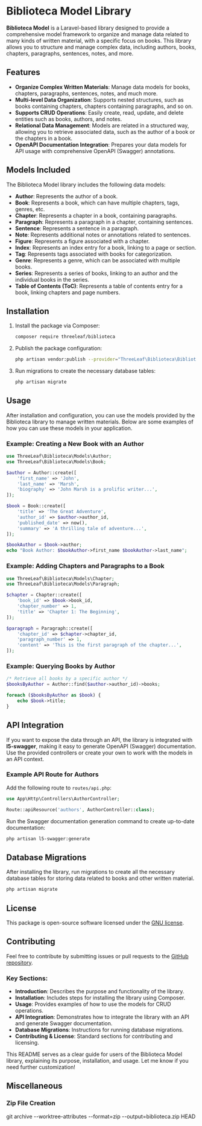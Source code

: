 # Biblioteca Model Library

**Biblioteca Model** is a Laravel-based library designed to provide a comprehensive model framework to organize and manage data related to many kinds of written material, with a specific focus on books. This library allows you to structure and manage
complex data, including authors, books, chapters, paragraphs, sentences, notes, and more.

## Features

- **Organize Complex Written Materials**: Manage data models for books, chapters, paragraphs, sentences, notes, and much more.
- **Multi-level Data Organization**: Supports nested structures, such as books containing chapters, chapters containing paragraphs, and so on.
- **Supports CRUD Operations**: Easily create, read, update, and delete entities such as books, authors, and notes.
- **Relational Data Management**: Models are related in a structured way, allowing you to retrieve associated data, such as the author of a book or the chapters in a book.
- **OpenAPI Documentation Integration**: Prepares your data models for API usage with comprehensive OpenAPI (Swagger) annotations.

## Models Included

The Biblioteca Model library includes the following data models:

- **Author**: Represents the author of a book.
- **Book**: Represents a book, which can have multiple chapters, tags, genres, etc.
- **Chapter**: Represents a chapter in a book, containing paragraphs.
- **Paragraph**: Represents a paragraph in a chapter, containing sentences.
- **Sentence**: Represents a sentence in a paragraph.
- **Note**: Represents additional notes or annotations related to sentences.
- **Figure**: Represents a figure associated with a chapter.
- **Index**: Represents an index entry for a book, linking to a page or section.
- **Tag**: Represents tags associated with books for categorization.
- **Genre**: Represents a genre, which can be associated with multiple books.
- **Series**: Represents a series of books, linking to an author and the individual books in the series.
- **Table of Contents (ToC)**: Represents a table of contents entry for a book, linking chapters and page numbers.

## Installation

1. Install the package via Composer:

   ```bash
   composer require threeleaf/biblioteca
   ```

2. Publish the package configuration:

   ```bash
   php artisan vendor:publish --provider="ThreeLeaf\Biblioteca\BibliotecaServiceProvider"
   ```

3. Run migrations to create the necessary database tables:

   ```bash
   php artisan migrate
   ```

## Usage

After installation and configuration, you can use the models provided by the Biblioteca library to manage written materials. Below are some examples of how you can use these models in your application.

### Example: Creating a New Book with an Author

```php
use ThreeLeaf\Biblioteca\Models\Author;
use ThreeLeaf\Biblioteca\Models\Book;

$author = Author::create([
    'first_name' => 'John',
    'last_name' => 'Marsh',
    'biography' => 'John Marsh is a prolific writer...',
]);

$book = Book::create([
    'title' => 'The Great Adventure',
    'author_id' => $author->author_id,
    'published_date' => now(),
    'summary' => 'A thrilling tale of adventure...',
]);

$bookAuthor = $book->author;
echo "Book Author: $bookAuthor->first_name $bookAuthor->last_name";
```

### Example: Adding Chapters and Paragraphs to a Book

```php
use ThreeLeaf\Biblioteca\Models\Chapter;
use ThreeLeaf\Biblioteca\Models\Paragraph;

$chapter = Chapter::create([
    'book_id' => $book->book_id,
    'chapter_number' => 1,
    'title' => 'Chapter 1: The Beginning',
]);

$paragraph = Paragraph::create([
    'chapter_id' => $chapter->chapter_id,
    'paragraph_number' => 1,
    'content' => 'This is the first paragraph of the chapter...',
]);
```

### Example: Querying Books by Author

```php
/* Retrieve all books by a specific author */
$booksByAuthor = Author::find($author->author_id)->books;

foreach ($booksByAuthor as $book) {
    echo $book->title;
}
```

## API Integration

If you want to expose the data through an API, the library is integrated with **l5-swagger**, making it easy to generate OpenAPI (Swagger) documentation. Use the provided controllers or create your own to work with the models in an API context.

### Example API Route for Authors

Add the following route to `routes/api.php`:

```php
use App\Http\Controllers\AuthorController;

Route::apiResource('authors', AuthorController::class);
```

Run the Swagger documentation generation command to create up-to-date documentation:

```bash
php artisan l5-swagger:generate
```

## Database Migrations

After installing the library, run migrations to create all the necessary database tables for storing data related to books and other written material.

```bash
php artisan migrate
```

## License

This package is open-source software licensed under the [GNU license](LICENSE).

## Contributing

Feel free to contribute by submitting issues or pull requests to the [GitHub repository](https://github.com/ThreeLeaf-com/Biblioteca).

### Key Sections:

- **Introduction**: Describes the purpose and functionality of the library.
- **Installation**: Includes steps for installing the library using Composer.
- **Usage**: Provides examples of how to use the models for CRUD operations.
- **API Integration**: Demonstrates how to integrate the library with an API and generate Swagger documentation.
- **Database Migrations**: Instructions for running database migrations.
- **Contributing & License**: Standard sections for contributing and licensing.

This README serves as a clear guide for users of the Biblioteca Model library, explaining its purpose, installation, and usage. Let me know if you need further customization!

## Miscellaneous

### Zip File Creation

git archive --worktree-attributes --format=zip --output=biblioteca.zip HEAD
